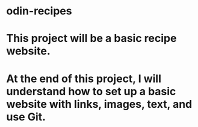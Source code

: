 # odin-recipes
# This project will be a basic recipe website.
# At the end of this project, I will understand how to set up a basic website with links, images, text, and use Git.